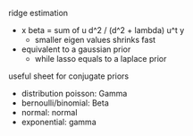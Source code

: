 ridge estimation
- x beta = sum of u d^2 / (d^2 + lambda) u^t y
  - smaller eigen values shrinks fast
- equivalent to a gaussian prior
  - while lasso equals to a laplace prior

useful sheet for conjugate priors
- distribution poisson: Gamma
- bernoulli/binomial: Beta
- normal: normal
- exponential: gamma